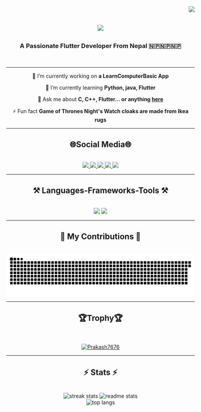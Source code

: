 <img align="right" src="https://visitor-badge.laobi.icu/badge?page_id=Prakash7676.Prakash7676" />
<h1 align="center">
    <img src="https://readme-typing-svg.herokuapp.com/?font=Righteous&size=35&center=true&vCenter=true&width=500&height=70&duration=4000&lines=Hi+There!+👋;+I'm+Prakash+Shrestha!;" />
</h1>

<h3 align="center">
    A Passionate Flutter Developer From Nepal 🇳🇵🇳🇵🇳🇵
</h3>
<br/>

---

<div align="center">
    
  🔭 I’m currently working on **a LearnComputerBasic App**
 
🌱 I’m currently learning **Python, java, Flutter**

💬 Ask me about **C, C++, Flutter... or anything [here](https://github.com/Prakash7676/Prakash7676/issues)**

⚡ Fun fact **Game of Thrones Night's Watch cloaks are made from Ikea rugs**

 </div>

---
<h2 align="center">🌐Social Media🌐</h2>
</br>
<div align="center"> 
  <a href="mailto:shresthap125@gmail.com">
    <img src="https://img.shields.io/badge/Gmail-purple?style=for-the-badge&logo=Gmail&logoColor=orange" />
  </a>
  <a href="https://linkedin.com/in/prakash-stha-211404240" target="_blank">
    <img src="https://img.shields.io/badge/LinkedIn-white?style=for-the-badge&logo=LinkedIn&logoColor=white&labelColor=blue&color=blue" target="_blank" />
  </a>
     <a href="https://instagram.com/iamprakash_77" target="blank">
  <img src="https://img.shields.io/badge/Instagram-white?style=for-the-badge&logo=Instagram&logoColor=orange" />
  </a>
  <a href="https://www.facebook.com/profile.php?id=100009262777879" target="blank">
  <img src="https://img.shields.io/badge/Facebook-white?style=for-the-badge&logo=Facebook&logoColor=white&labelColor=blue&color=blue" target="_blank" />
  </a>
   <a href="https://twitter.com/Prakash85220860" target="blank">
  <img src="https://img.shields.io/badge/Twitter-black?style=for-the-badge&logo=X&logoColor=white" />
  </a>
</div>

---
<h2 align="center">⚒️ Languages-Frameworks-Tools ⚒️</h2>
</br>
<div align="center">
    <img src="https://skillicons.dev/icons?i=dart,html,css,vscode,github,figma,git,photoshop,postman" />
    <img src="https://skillicons.dev/icons?i=flutter,nodejs,python,javascript,php,c,java,mysql,firebase,appwrite,django,sqlite" />
</div>

---
<div align="center">
  <h2>🐍 My Contributions 🐍</h2>
  <br/>
  <img alt="snake eating my contributions" src="https://raw.githubusercontent.com/Prakash7676/Prakash7676/output/github-contribution-grid-snake.svg" />
</div>

---
 <h2 align="center">🏆Trophy🏆</h2>
  <br/>
<p align="center"> <a href="https://github.com/ryo-ma/github-profile-trophy"><img src="https://github-profile-trophy.vercel.app/?username=Prakash7676&theme=onedark&column=4&margin-w=15&margin-h=15" alt="Prakash7676" /></a> </p>

---
<h2 align="center">⚡ Stats ⚡</h2>
<br>
<div align=center>
    <img  width=390 src="https://streak-stats.demolab.com/?user=Prakash7676&count_private=true&theme=react&border_radius=10" alt="streak stats"/>
  <img width=390 src="https://github-readme-stats.vercel.app/api?username=Prakash7676&count_private=true&show_icons=true&theme=react&rank_icon=github&border_radius=10" alt="readme stats" />
    <br>
  <img width=325 src="https://github-readme-stats.vercel.app/api/top-langs/?username=Prakash7676&hide=HTML&langs_count=8&layout=compact&theme=react&border_radius=10&size_weight=0.5&count_weight=0.5&exclude_repo=github-readme-stats" alt="top langs" />

</div>
<br/><br/>

